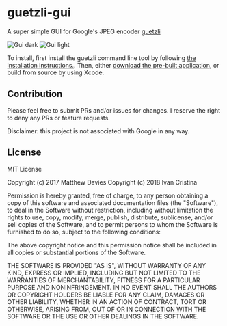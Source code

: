 # guetzli-gui

A super simple GUI for Google's JPEG encoder [guetzli](https://github.com/google/guetzli)

![Gui dark](guetzli-gui-light.png)
![Gui light](guetzli-gui-dark.png)

To install, first install the guetzli command line tool by following [the installation instructions.](https://github.com/google/guetzli#on-macos). Then, either [download the pre-built application](https://github.com/daviesgeek/guetzli-gui/releases), or build from source by using Xcode.

## Contribution

Please feel free to submit PRs and/or issues for changes. I reserve the right to deny any PRs or feature requests.

Disclaimer: this project is not associated with Google in any way.

## License

MIT License

Copyright (c) 2017 Matthew Davies
Copyright (c) 2018 Ivan Cristina

Permission is hereby granted, free of charge, to any person obtaining a copy
of this software and associated documentation files (the "Software"), to deal
in the Software without restriction, including without limitation the rights
to use, copy, modify, merge, publish, distribute, sublicense, and/or sell
copies of the Software, and to permit persons to whom the Software is
furnished to do so, subject to the following conditions:

The above copyright notice and this permission notice shall be included in all
copies or substantial portions of the Software.

THE SOFTWARE IS PROVIDED "AS IS", WITHOUT WARRANTY OF ANY KIND, EXPRESS OR
IMPLIED, INCLUDING BUT NOT LIMITED TO THE WARRANTIES OF MERCHANTABILITY,
FITNESS FOR A PARTICULAR PURPOSE AND NONINFRINGEMENT. IN NO EVENT SHALL THE
AUTHORS OR COPYRIGHT HOLDERS BE LIABLE FOR ANY CLAIM, DAMAGES OR OTHER
LIABILITY, WHETHER IN AN ACTION OF CONTRACT, TORT OR OTHERWISE, ARISING FROM,
OUT OF OR IN CONNECTION WITH THE SOFTWARE OR THE USE OR OTHER DEALINGS IN THE
SOFTWARE.